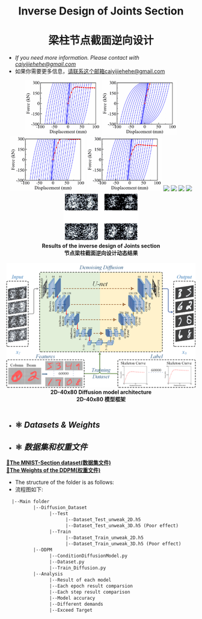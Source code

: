 <div align=center>
  
# Inverse Design of Joints Section
# 梁柱节点截面逆向设计
</div> 


* *If you need more information. Please contact with caiyijiehehe@gmail.com*
* 如果你需要更多信息，请联系这个邮箱caiyijiehehe@gmail.com
<div align=center>
  <img width="200" src="Chart/Curve_1.gif"/>
  <img width="200" src="Chart/Curve_2.gif"/>
  <img width="200" src="Chart/Curve_3.gif"/>
  <img width="200" src="Chart/Curve_4.gif"/>
  <img width="200" src="Chart/Section_1.gif"/>
  <img width="200" src="Chart/Section_2.gif"/>
  <img width="200" src="Chart/Section_3.gif"/>
  <img width="200" src="Chart/Section_4.gif"/>
  <img width="200" src="Chart/Section_DDPM.gif"/>
   <div align=center><strong>Results of the inverse design of Joints section</strong></div>
   <div align=center><strong>节点梁柱截面逆向设计动态结果</strong></div>
</div><br>    

<div align=center>
  <img width="700" src="Chart/40x80 Diffusion model architecture.png"/>
   <div align=center><strong>2D-40x80 Diffusion model architecture</strong></div>
   <div align=center><strong>2D-40x80 模型框架</strong></div>
</div><br>   

* ## ⚛️ **_Datasets & Weights_**  
* ## ⚛️ **_数据集和权重文件_**  
[**🔗The MNIST-Section dataset(数据集文件)**](https://github.com/YijieCai/Inverse-design-of-beam-column-joints/releases/tag/Dataset)     
[**🔗The Weights of the DDPM(权重文件)**](https://github.com/YijieCai/Inverse-design-of-beam-column-joints/releases/tag/Weight)



* The structure of the folder is as follows:
* 流程图如下:
```
  |--Main folder
          |--Diffusion_Dataset
                |--Test
                      |--Dataset_Test_unweak_2D.h5
                      |--Dataset_Test_unweak_3D.h5 (Poor effect)
                |--Train
                      |--Dataset_Train_unweak_2D.h5
                      |--Dataset_Train_unweak_3D.h5 (Poor effect)
          |--DDPM
                |--ConditionDiffusionModel.py
                |--Dataset.py
                |--Train_Diffusion.py
          |--Analysis
                |--Result of each model
                |--Each epoch result comparsion
                |--Each step result comparison
                |--Model accuracy
                |--Different demands
                |--Exceed Target
```
